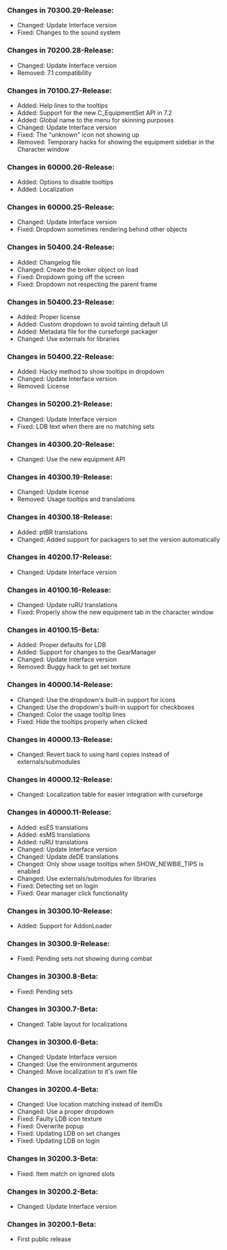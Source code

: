 ### Changes in 70300.29-Release:

- Changed: Update Interface version
- Fixed: Changes to the sound system

### Changes in 70200.28-Release:

- Changed: Update Interface version
- Removed: 7.1 compatibility

### Changes in 70100.27-Release:

- Added: Help lines to the tooltips
- Added: Support for the new C_EquipmentSet API in 7.2
- Added: Global name to the menu for skinning purposes
- Changed: Update Interface version
- Fixed: The "unknown" icon not showing up
- Removed: Temporary hacks for showing the equipment sidebar in the Character window

### Changes in 60000.26-Release:

- Added: Options to disable tooltips
- Added: Localization

### Changes in 60000.25-Release:

- Changed: Update Interface version
- Fixed: Dropdown sometimes rendering behind other objects

### Changes in 50400.24-Release:

- Added: Changelog file
- Changed: Create the broker object on load
- Fixed: Dropdown going off the screen
- Fixed: Dropdown not respecting the parent frame

### Changes in 50400.23-Release:

- Added: Proper license
- Added: Custom dropdown to avoid tainting default UI
- Added: Metadata file for the curseforge packager
- Changed: Use externals for libraries

### Changes in 50400.22-Release:

- Added: Hacky method to show tooltips in dropdown
- Changed: Update Interface version
- Removed: License

### Changes in 50200.21-Release:

- Changed: Update Interface version
- Fixed: LDB text when there are no matching sets

### Changes in 40300.20-Release:

- Changed: Use the new equipment API

### Changes in 40300.19-Release:

- Changed: Update license
- Removed: Usage tooltips and translations

### Changes in 40300.18-Release:

- Added: ptBR translations
- Changed: Added support for packagers to set the version automatically

### Changes in 40200.17-Release:

- Changed: Update Interface version

### Changes in 40100.16-Release:

- Changed: Update ruRU translations
- Fixed: Properly show the new equipment tab in the character window

### Changes in 40100.15-Beta:

- Added: Proper defaults for LDB
- Added: Support for changes to the GearManager
- Changed: Update Interface version
- Removed: Buggy hack to get set texture

### Changes in 40000.14-Release:

- Changed: Use the dropdown's built-in support for icons
- Changed: Use the dropdown's built-in support for checkboxes
- Changed: Color the usage tooltip lines
- Fixed: Hide the tooltips properly when clicked

### Changes in 40000.13-Release:

- Changed: Revert back to using hard copies instead of externals/submodules

### Changes in 40000.12-Release:

- Changed: Localization table for easier integration with curseforge

### Changes in 40000.11-Release:

- Added: esES translations
- Added: esMS translations
- Added: ruRU translations
- Changed: Update Interface version
- Changed: Update deDE translations
- Changed: Only show usage tooltips when SHOW_NEWBIE_TIPS is enabled
- Changed: Use externals/submodules for libraries
- Fixed: Detecting set on login
- Fixed: Gear manager click functionality

### Changes in 30300.10-Release:

- Added: Support for AddonLoader

### Changes in 30300.9-Release:

- Fixed: Pending sets not showing during combat

### Changes in 30300.8-Beta:

- Fixed: Pending sets

### Changes in 30300.7-Beta:

- Changed: Table layout for localizations

### Changes in 30300.6-Beta:

- Changed: Update Interface version
- Changed: Use the environment arguments
- Changed: Move localization to it's own file

### Changes in 30200.4-Beta:

- Changed: Use location matching instead of itemIDs
- Changed: Use a proper dropdown
- Fixed: Faulty LDB icon texture
- Fixed: Overwrite popup
- Fixed: Updating LDB on set changes
- Fixed: Updating LDB on login

### Changes in 30200.3-Beta:

- Fixed: Item match on ignored slots

### Changes in 30200.2-Beta:

- Changed: Update Interface version

### Changes in 30200.1-Beta:

- First public release
